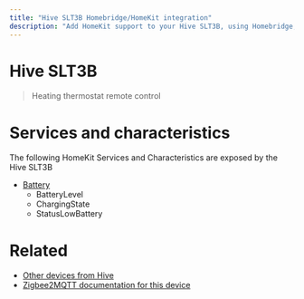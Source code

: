 ```yaml
---
title: "Hive SLT3B Homebridge/HomeKit integration"
description: "Add HomeKit support to your Hive SLT3B, using Homebridge, Zigbee2MQTT and homebridge-z2m."
---
```

<!---
This file has been GENERATED using src/docgen/docgen.ts
DO NOT EDIT THIS FILE MANUALLY!
-->
# Hive SLT3B
> Heating thermostat remote control


# Services and characteristics
The following HomeKit Services and Characteristics are exposed by
the Hive SLT3B

* [Battery](../../battery.md)
  * BatteryLevel
  * ChargingState
  * StatusLowBattery


# Related
* [Other devices from Hive](../index.md#hive)
* [Zigbee2MQTT documentation for this device](https://www.zigbee2mqtt.io/devices/SLT3B.html)